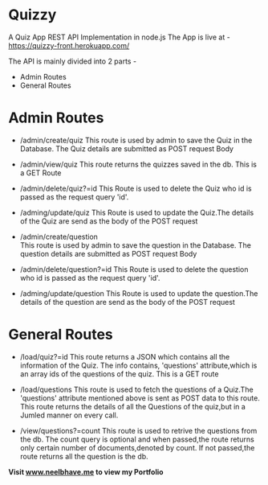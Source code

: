 # Quizzy
A Quiz App REST API Implementation in node.js
The App is live at - https://quizzy-front.herokuapp.com/

The API is mainly divided into 2 parts -
- Admin Routes
- General Routes

# Admin Routes 

- /admin/create/quiz
  This route is used by admin to save the Quiz in the Database. The Quiz details are submitted as POST request Body
  
 - /admin/view/quiz
  This route returns the quizzes saved in the db. This is a GET Route
 
 - /admin/delete/quiz?=id
  This Route is used to delete the Quiz who id is passed as the request query 'id'.
  
 - /adming/update/quiz
  This Route is used to update the Quiz.The details of the Quiz are send as the body of the POST request
  
- /admin/create/question  
  This route is used by admin to save the question in the Database. The question details are submitted as POST request Body
  
 - /admin/delete/question?=id
  This Route is used to delete the question who id is passed as the request query 'id'.
  
 - /adming/update/question
  This Route is used to update the question.The details of the question are send as the body of the POST request
 
# General Routes

- /load/quiz?=id
  This route returns a JSON which contains all the information of the Quiz. The info contains, 'questions' attribute,which is an array     ids   of   the questions of the quiz. This is a GET route

- /load/questions
  This route is used to fetch the questions of a Quiz.The 'questions' attribute mentioned above is sent as POST data to this route. This   route returns the details of all the Questions of the quiz,but in a Jumled manner on every call.
  
- /view/questions?=count
  This route is used to retrive the questions from the db. The count query is optional and when passed,the route returns only certain     number of documents,denoted by count. If not passed,the route returns all the question is the db.


**Visit www.neelbhave.me to view my Portfolio**


